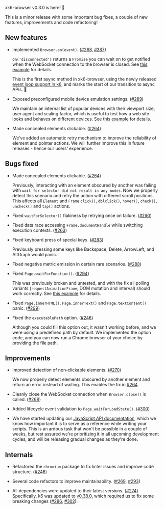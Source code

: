 xk6-browser v0.3.0 is here! :tada:

This is a minor release with some important bug fixes, a couple of new features, improvements and code refactoring!


## New features

- Implemented `Browser.on(event)`. ([#268](https://github.com/grafana/xk6-browser/pull/268), [#287](https://github.com/grafana/xk6-browser/pull/287))

  `on('disconnected')` returns a `Promise` you can wait on to get notified when the WebSocket connection to the browser is closed. See [this example](https://github.com/grafana/xk6-browser/blob/v0.3.0/examples/browser_on.js) for details.

  This is the first async method in xk6-browser, using the newly released [event loop support in k6](https://github.com/grafana/k6/pull/2228), and marks the start of our transition to async APIs. :tada:

- Exposed preconfigured mobile device emulation settings. ([#289](https://github.com/grafana/xk6-browser/pull/289))

  We maintain an internal list of popular devices with their viewport size, user agent and scaling factor, which is useful to test how a web site looks and behaves on different devices. See [this example](https://github.com/grafana/xk6-browser/blob/v0.3.0/examples/device_emulation.js) for details.

- Made concealed elements clickable. ([#264](https://github.com/grafana/xk6-browser/pull/264))

  We've added an automatic retry mechanism to improve the reliability of element and pointer actions. We will further improve this in future releases - hence our users' experience.


## Bugs fixed

- Made concealed elements clickable. ([#264](https://github.com/grafana/xk6-browser/pull/264))

  Previously, interacting with an element obscured by another was failing with `wait for selector did not result in any nodes`. Now we properly detect this scenario and retry the action with different scroll positions. This affects all `Element` and `Frame` `click()`, `dblclick()`, `hover()`, `check()`, `uncheck()` and `tap()` actions.

- Fixed `waitForSelector()` flakiness by retrying once on failure. ([#260](https://github.com/grafana/xk6-browser/pull/260))

- Fixed data race accessing `Frame.documentHandle` while switching execution contexts. ([#263](https://github.com/grafana/xk6-browser/pull/263))

- Fixed keyboard press of special keys. ([#283](https://github.com/grafana/xk6-browser/pull/283))

  Previously pressing some keys like Backspace, Delete, ArrowLeft, and AltGraph would panic.

- Fixed negative metric emission in certain rare scenarios. ([#288](https://github.com/grafana/xk6-browser/pull/288))

- Fixed `Page.waitForFunction()`. ([#294](https://github.com/grafana/xk6-browser/pull/294))

  This was previously broken and untested, and with the fix all polling variants (`requestAnimationFrame`, DOM mutation and interval) should work correctly. See [this example](https://github.com/grafana/xk6-browser/blob/v0.3.0/examples/waitforfunction.js) for details.

- Fixed `Page.innerHTML()`, `Page.innerText()` and `Page.textContent()` panic. ([#299](https://github.com/grafana/xk6-browser/pull/299))

- Fixed the `executablePath` option. ([#246](https://github.com/grafana/xk6-browser/pull/246))

  Although you could fill this option out, it wasn't working before, and we were using a predefined path by default. We implemented the option code, and you can now run a Chrome browser of your choice by providing the file path.


## Improvements

- Improved detection of non-clickable elements. ([#270](https://github.com/grafana/xk6-browser/pull/270))

  We now properly detect elements obscured by another element and return an error instead of waiting. This enables the fix in [#264](https://github.com/grafana/xk6-browser/pull/264).

- Cleanly close the WebSocket connection when `Browser.close()` is called. ([#268](https://github.com/grafana/xk6-browser/pull/268))

- Added lifecycle event validation to `Page.waitForLoadState()`. ([#300](https://github.com/grafana/xk6-browser/pull/300))

- We have started updating our [JavaScript API documentation](https://k6.io/docs/javascript-api/xk6-browser/), which we know how important it is to serve as a reference while writing your scripts. This is an ardous task that won't be possible in a couple of weeks, but rest assured we're prioritizing it in all upcoming development cycles, and will be releasing gradual changes as they're done.



## Internals

- Refactored the `chromium` package to fix linter issues and improve code structure. ([#246](https://github.com/grafana/xk6-browser/pull/246))

- Several code refactors to improve maintainability. ([#269](https://github.com/grafana/xk6-browser/pull/269), [#293](https://github.com/grafana/xk6-browser/pull/293))

- All dependencies were updated to their latest versions. ([#274](https://github.com/grafana/xk6-browser/pull/274))
  Specifically, k6 was updated to [v0.38.0](https://github.com/grafana/k6/releases/tag/v0.38.0), which required us to fix some breaking changes ([#286](https://github.com/grafana/xk6-browser/pull/286), [#302](https://github.com/grafana/xk6-browser/pull/302)).
